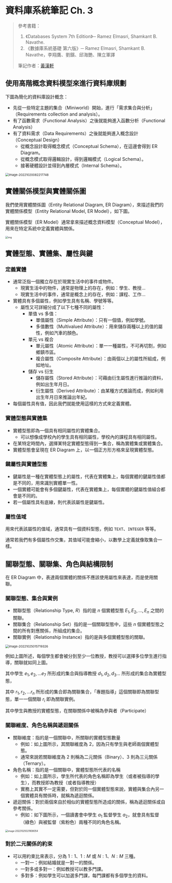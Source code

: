 # 資料庫系統筆記 Ch. 3

> 參考書籍：
>
> 1. 《Databases System 7th Edition》─ Ramez Elmasri, Shamkant B. Navathe.
> 2. 《數據庫系統基礎 第六版》─ Ramez Elmasri, Shamkant B. Navathe，李翔鷹、劉鑌、邱海艷、陳立軍譯
>
> 筆記作者：[黃漢軒](https://ntut-xuan.github.io)



## 使用高階概念資料模型來進行資料庫規劃

下圖為簡化的資料庫設計概念：

- 先從一些特定主題的集合（Miniworld）開始，進行「需求集合與分析」（Requirements collection and analysis）。
- 有了函數需求（Functional Analysis）之後就能夠進入函數分析（Functional Analysis）
- 有了資料需求（Data Requirements）之後就能夠進入概念設計（Conceptual Design）
  - 從概念設計取得概念模式（Conceptual Schema），在這邊會得到 ER Diagram。
  - 從概念模式取得邏輯設計，得到邏輯模式（Logical Schema）。
  - 接著硬體設計並得到內層模式（Internal Schema）。

<img src="https://i.imgur.com/VpZsSj1.png" alt="image-20221020082217748" style="zoom: 67%;" />



## 實體關係模型與實體關係圖

我們使用實體關係圖（Entity Relational Diagram, ER Diagram），來描述我們的實體關係模型（Entity Relational Model, ER Model），如下圖。

實體關係模型（ER Model）通常拿來描述概念資料模型（Conceptual Model），用來在特定系統中定義實體與關係。

<img src="https://upload.wikimedia.org/wikipedia/commons/thumb/7/72/ER_Diagram_MMORPG.png/1024px-ER_Diagram_MMORPG.png" alt="img" style="zoom: 50%;" />



## 實體型態、實體集、屬性與鍵

### 定義實體

- 通常泛指一個獨立存在於現實生活中的事件或物件。
  - 現實生活中的物件，通常是物理上的存在，例如：學生、教授...
  - 現實生活中的事件，通常是概念上的存在，例如：課程、工作...
- 實體具有多個屬性，例如學生具有名稱、學號等等。
  - 屬性又可詳細分成了以下七種不同的屬性：
    - 單值 vs 多值：
      - 單值屬性（Simple Attribute）：只有一個值，例如學號。
      - 多值數性（Multivalued Attribute）：用來儲存兩種以上的值的屬性，例如汽車的顏色。
    - 單元 vs 複合
      - 單元屬性（Atomic Attribute）：單一一種屬性，不可再切割，例如鄉鎮市區。
      - 複合屬性（Composite Attribute）：由兩個以上的屬性所組成，例如地址。
    - 儲存 vs 衍生
      - 儲存屬性（Stored Attribute）：可藉由衍生屬性進行推論的資料，例如出生年月日。
      - 衍生屬性（Derived Attribute）：由某種方式推論而成，例如利用出生年月日來推論出年紀。
- 每個屬性具有值，因此我們就能使用這樣的方式來定義實體。



### 實體型態與實體集

- 實體型態即為一個具有相同屬性的實體集合。
  - 可以想像成學校內的學生具有相同屬性，學校內的課程具有相同屬性。
- 在某特定時間內，選擇某特定實體型態得到一集合，稱為實體集或實體集合。
- 實體型態會呈現在 ER Diagram 上，以一個正方形方格來呈現實體型態。



### 鍵屬性與實體型態

- 鍵屬性是一種在實體型態上的屬性，代表在實體集上，每個實體的鍵屬性值都是不同的，用來識別實體單一性。
- 一個實體可能會有多個鍵屬性，代表在實體集上，每個實體的鍵屬性值組合都會是不同的。
- 若一個屬性具有底線，則代表該屬性是鍵屬性。



### 屬性值域

用來代表該屬性的值域，通常具有一個資料型態，例如 `TEXT`、`INTEGER` 等等。

通常若我們有多個屬性作交集，其值域可能會縮小，以數學上定義就像取集合一樣。



## 關聯型態、關聯集、角色與結構限制

在 ER Diagram 中，表達兩個實體的關係不應該使用屬性來表達，而是使用關聯。



### 關聯型態、集合與實例

- 關聯型態（Relationship Type, $R$）指的是 $n$ 個實體型態 $E_1, E_2, ..., E_n$ 之間的關聯。
- 關聯集合（Relationship Set）指的是一個關聯型態中，這些 $n$ 個實體型態之間的所有對應關係，所組成的集合。
- 關聯實例（Relationship Instance）指的是與多個實體型態的關聯。

<img src="https://i.imgur.com/lawVBhq.png" alt="image-20221025015719326" style="zoom:67%;" />

例如上圖所述，每個學生都會被分到至少一位教授，教授可以選擇多位學生進行指導，關聯就如同上圖。

其中學生 $e_1, e_2, ... e_7$ 所形成的集合與指導教授 $d_1, d_2, d_3 ...$ 所形成的集合為實體型態，

其中 $r_1, r_2, ... r_n$ 所形成的集合即為關聯集合，「專題指導」這個關聯即為關聯型態，單一一個關聯 $r_i$ 即為關聯實例。

其中學生與教授的實體型態，在關聯關係中被稱為參與者（Participate）



### 關聯維度、角色名稱與遞迴關係

- 關聯維度：指的是一個關聯中，所關聯的實體型態數量
  - 例如：如上圖所示，其關聯維度為 $2$，因為只有學生與老師兩個實體型態。
  - 通常來說若關聯維度為 $2$ 則稱為二元關係（Binary）、$3$ 則為三元關係（Ternary）。
- 角色名稱：指的是一個關聯中，實體型態所代表的名稱
  - 例如：如上圖所示，學生所代表的角色名稱即為學生（或者被指導的學生），而教授即為教授（或者指導教授）
  - 實務上其實不一定需要，但對於同一個實體型態來說，實體與集合內另一個實體具有關係時，就稱為遞迴關係。
- 遞迴關係：對於兩個來自於相似的實體型態所造成的關係，稱為遞迴關係或自參考關係。
  - 例如：如下圖所示，一個讀書會中學生 $a_1$ 監督學生 $a_2$，就會具有監督（綠色）與被監督（紫粉色）兩種不同的角色名稱。

<img src="https://i.imgur.com/4bTsoR1.png" alt="image-20221025021908054" style="zoom: 50%;" />



### 對於二元關係的約束

- 可以用約束比來表示，分為 $1:1$、$1:M$ 或 $N:1$、$N:M$ 三種。
  - 一對一：例如結婚就是一對一的關係。
  - 一對多或多對一：例如教授可以教多門課。
  - 多對多：例如學生可以加選多門課，每門課都有多個學生的資料。
